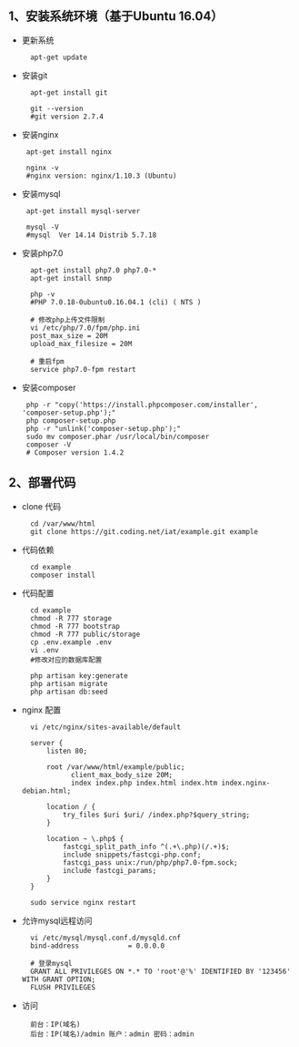 ## 1、安装系统环境（基于Ubuntu 16.04）
* 更新系统

        apt-get update

* 安装git

        apt-get install git

        git --version
        #git version 2.7.4

 * 安装nginx 

        apt-get install nginx

        nginx -v
        #nginx version: nginx/1.10.3 (Ubuntu)

 * 安装mysql

        apt-get install mysql-server

        mysql -V
        #mysql  Ver 14.14 Distrib 5.7.18

* 安装php7.0

        apt-get install php7.0 php7.0-*
        apt-get install snmp

        php -v
        #PHP 7.0.18-0ubuntu0.16.04.1 (cli) ( NTS )

        # 修改php上传文件限制
        vi /etc/php/7.0/fpm/php.ini
        post_max_size = 20M
        upload_max_filesize = 20M

        # 重启fpm
        service php7.0-fpm restart

 * 安装composer

        php -r "copy('https://install.phpcomposer.com/installer', 'composer-setup.php');"
        php composer-setup.php
        php -r "unlink('composer-setup.php');"
        sudo mv composer.phar /usr/local/bin/composer
        composer -V
        # Composer version 1.4.2


## 2、部署代码

* clone 代码

        cd /var/www/html
        git clone https://git.coding.net/iat/example.git example

* 代码依赖

        cd example
        composer install

* 代码配置

        cd example
        chmod -R 777 storage
        chmod -R 777 bootstrap
        chmod -R 777 public/storage
        cp .env.example .env
        vi .env
        #修改对应的数据库配置

        php artisan key:generate
        php artisan migrate
        php artisan db:seed

* nginx 配置

        vi /etc/nginx/sites-available/default

        server {
            listen 80;

            root /var/www/html/example/public;
                  client_max_body_size 20M;
                  index index.php index.html index.htm index.nginx-debian.html;

            location / {
                try_files $uri $uri/ /index.php?$query_string;
            }

            location ~ \.php$ {
                fastcgi_split_path_info ^(.+\.php)(/.+)$;
                include snippets/fastcgi-php.conf;
                fastcgi_pass unix:/run/php/php7.0-fpm.sock;
                include fastcgi_params;
            }
        }

        sudo service nginx restart
        
* 允许mysql远程访问

		vi /etc/mysql/mysql.conf.d/mysqld.cnf
  	    bind-address            = 0.0.0.0
  
  	    # 登录mysql
  	    GRANT ALL PRIVILEGES ON *.* TO 'root'@'%' IDENTIFIED BY '123456' WITH GRANT OPTION;
  	    FLUSH PRIVILEGES

* 访问

        前台：IP(域名)
        后台：IP(域名)/admin 账户：admin 密码：admin
